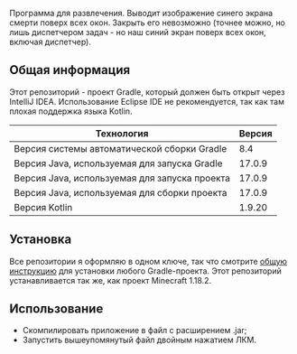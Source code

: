 Программа для развлечения. Выводит изображение синего экрана смерти поверх всех окон. Закрыть его невозможно (точнее можно, но лишь диспетчером задач - но наш синий экран поверх всех окон, включая диспетчер).

## Общая информация

Этот репозиторий - проект Gradle, который должен быть открыт через IntelliJ IDEA. Использование Eclipse IDE не рекомендуется, так как там плохая поддержка языка Kotlin.

| Технология                                    | Версия    |
|-----------------------------------------------|-----------|
| Версия системы автоматической сборки Gradle   | 8.4       |
| Версия Java, используемая для запуска Gradle  | 17.0.9    |
| Версия Java, используемая для запуска проекта | 17.0.9    |
| Версия Java, используемая для сборки проекта  | 17.0.9    |
| Версия Kotlin                                 | 1.9.20    |

## Установка

Все репозитории я оформляю в одном ключе, так что смотрите [общую инструкцию](https://github.com/Hummel009/The-Rings-of-Power#readme) для установки любого Gradle-проекта. Этот репозиторий устанавливается так же, как проект Minecraft 1.18.2.

## Использование

* Скомпилировать приложение в файл с расширением .jar;
* Запустить вышеупомянутый файл двойным нажатием ЛКМ.
